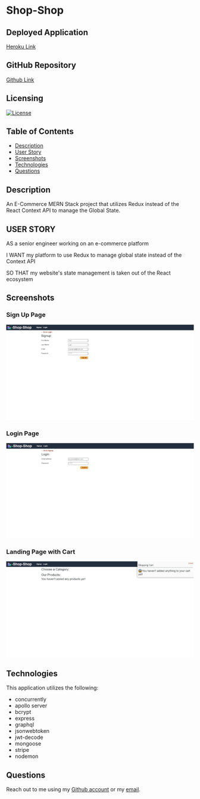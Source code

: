 # Shop-Shop

## Deployed Application
[Heroku Link](https://guarded-headland-77866.herokuapp.com/)

## GitHub Repository
[Github Link](https://github.com/Ericcrain77/shop-shop)

## Licensing
[![License](https://img.shields.io/github/license/ericcrain77/book-search-engine?color=blueviolet)](https://choosealicense.com/licenses/unlicense/#)

## Table of Contents
* [Description](#description)
* [User Story](#user-story)
* [Screenshots](#screenshots)
* [Technologies](#technologies)
* [Questions](#questions)

## Description
An E-Commerce MERN Stack project that utilizes Redux instead of the React Context API to manage the Global State. 


## USER STORY
AS a senior engineer working on an e-commerce platform

I WANT my platform to use Redux to manage global state instead of the Context API

SO THAT my website's state management is taken out of the React ecosystem

## Screenshots
### Sign Up Page
![Sign Up Page](./assets/images/Signup.jpg)

### Login Page
![Login Page](./assets/images/Login.jpg)

### Landing Page with Cart
![Landing Page with Cart](./assets/images/Landing.jpg)

## Technologies
This application utilizes the following:
* concurrently
* apollo server
* bcrypt
* express
* graphql
* jsonwebtoken
* jwt-decode
* mongoose
* stripe
* nodemon


## Questions
Reach out to me using my [Github account](https://github.com/Ericcrain77) or my [email](ericcrain77@gmail.com).